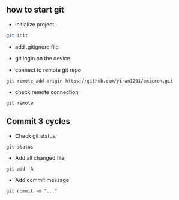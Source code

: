 ## how to start git
- initialize project
```bash
git init
```
- add .gitignore file


- git login on the device
- connect to remote git repo 
```
git remote add origin https://github.com/yiran1201/omicron.git
```

-  check remote connection
```
git remote
```

## Commit 3 cycles
- Check git status
```
git status
```

- Add all changed file
```
git add -A
```

- Add commit message 
```
git commit -m "..."
```

